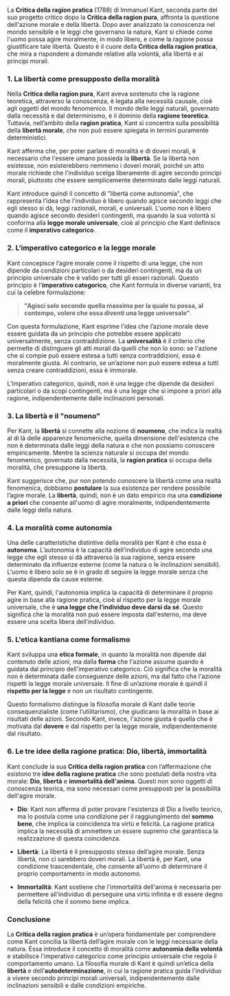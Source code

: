 La **Critica della ragion pratica** (1788) di Immanuel Kant, seconda parte del suo progetto critico dopo la **Critica della ragion pura**, affronta la questione dell'azione morale e della libertà. Dopo aver analizzato la conoscenza nel mondo sensibile e le leggi che governano la natura, Kant si chiede come l'uomo possa agire moralmente, in modo libero, e come la ragione possa giustificare tale libertà. Questo è il cuore della **Critica della ragion pratica**, che mira a rispondere a domande relative alla volontà, alla libertà e ai principi morali.

### 1. La libertà come presupposto della moralità

Nella **Critica della ragion pura**, Kant aveva sostenuto che la ragione teoretica, attraverso la conoscenza, è legata alla necessità causale, cioè agli oggetti del mondo fenomenico. Il mondo delle leggi naturali, governato dalla necessità e dal determinismo, è il dominio della **ragione teoretica**. Tuttavia, nell’ambito della **ragion pratica**, Kant si concentra sulla possibilità della **libertà morale**, che non può essere spiegata in termini puramente deterministici.

Kant afferma che, per poter parlare di moralità e di doveri morali, è necessario che l'essere umano possieda la **libertà**. Se la libertà non esistesse, non esisterebbero nemmeno i doveri morali, poiché un atto morale richiede che l'individuo scelga liberamente di agire secondo principi morali, piuttosto che essere semplicemente determinato dalle leggi naturali.

Kant introduce quindi il concetto di "libertà come autonomia", che rappresenta l’idea che l'individuo è libero quando agisce secondo leggi che egli stesso si dà, leggi razionali, morali, e universali. L'uomo non è libero quando agisce secondo desideri contingenti, ma quando la sua volontà si conforma alla **legge morale universale**, cioè al principio che Kant definisce come il **imperativo categorico**.

### 2. L’imperativo categorico e la legge morale

Kant concepisce l’agire morale come il rispetto di una legge, che non dipende da condizioni particolari o da desideri contingenti, ma da un principio universale che è valido per tutti gli esseri razionali. Questo principio è l'**imperativo categorico**, che Kant formula in diverse varianti, tra cui la celebre formulazione:

> **"Agisci solo secondo quella massima per la quale tu possa, al contempo, volere che essa diventi una legge universale"**.

Con questa formulazione, Kant esprime l'idea che l’azione morale deve essere guidata da un principio che potrebbe essere applicato universalmente, senza contraddizione. La **universalità** è il criterio che permette di distinguere gli atti morali da quelli che non lo sono: se l'azione che si compie può essere estesa a tutti senza contraddizioni, essa è moralmente giusta. Al contrario, se un’azione non può essere estesa a tutti senza creare contraddizioni, essa è immorale.

L’imperativo categorico, quindi, non è una legge che dipende da desideri particolari o da scopi contingenti, ma è una legge che si impone a priori alla ragione, indipendentemente dalle inclinazioni personali.

### 3. La libertà e il "noumeno"

Per Kant, la **libertà** si connette alla nozione di **noumeno**, che indica la realtà al di là delle apparenze fenomeniche, quella dimensione dell'esistenza che non è determinata dalle leggi della natura e che non possiamo conoscere empiricamente. Mentre la scienza naturale si occupa del mondo fenomenico, governato dalla necessità, la **ragion pratica** si occupa della moralità, che presuppone la libertà.

Kant suggerisce che, pur non potendo conoscere la libertà come una realtà fenomenica, dobbiamo **postulare** la sua esistenza per rendere possibile l’agire morale. La **libertà**, quindi, non è un dato empirico ma una **condizione a priori** che consente all'uomo di agire moralmente, indipendentemente dalle leggi della natura.

### 4. La moralità come autonomia

Una delle caratteristiche distintive della moralità per Kant è che essa è **autonoma**. L’autonomia è la capacità dell’individuo di agire secondo una legge che egli stesso si dà attraverso la sua ragione, senza essere determinato da influenze esterne (come la natura o le inclinazioni sensibili). L’uomo è libero solo se è in grado di seguire la legge morale senza che questa dipenda da cause esterne.

Per Kant, quindi, l'autonomia implica la capacità di determinare il proprio agire in base alla ragione pratica, cioè al rispetto per la legge morale universale, che è **una legge che l’individuo deve darsi da sé**. Questo significa che la moralità non può essere imposta dall'esterno, ma deve essere una scelta libera dell’individuo.

### 5. L'etica kantiana come formalismo

Kant sviluppa una **etica formale**, in quanto la moralità non dipende dal contenuto delle azioni, ma dalla **forma** che l'azione assume quando è guidata dal principio dell'imperativo categorico. Ciò significa che la moralità non è determinata dalle conseguenze delle azioni, ma dal fatto che l'azione rispetti la legge morale universale. Il fine di un’azione morale è quindi il **rispetto per la legge** e non un risultato contingente.

Questo formalismo distingue la filosofia morale di Kant dalle teorie consequenzialiste (come l’utilitarismo), che giudicano la moralità in base ai risultati delle azioni. Secondo Kant, invece, l'azione giusta è quella che è motivata dal **dovere** e dal rispetto per la legge morale, indipendentemente dal risultato.

### 6. Le tre idee della ragione pratica: Dio, libertà, immortalità

Kant conclude la sua **Critica della ragion pratica** con l’affermazione che esistono tre **idee della ragione pratica** che sono postulati della nostra vita morale: **Dio**, **libertà** e **immortalità dell'anima**. Questi non sono oggetti di conoscenza teorica, ma sono necessari come presupposti per la possibilità dell'agire morale.

- **Dio**: Kant non afferma di poter provare l'esistenza di Dio a livello teorico, ma lo postula come una condizione per il raggiungimento del **sommo bene**, che implica la coincidenza tra virtù e felicità. La ragione pratica implica la necessità di ammettere un essere supremo che garantisca la realizzazione di questa coincidenza.
    
- **Libertà**: La libertà è il presupposto stesso dell’agire morale. Senza libertà, non ci sarebbero doveri morali. La libertà è, per Kant, una condizione trascendentale, che consente all’uomo di determinare il proprio comportamento in modo autonomo.
    
- **Immortalità**: Kant sostiene che l'immortalità dell'anima è necessaria per permettere all’individuo di perseguire una virtù infinita e di essere degno della felicità che il sommo bene implica.
    

### Conclusione

La **Critica della ragion pratica** è un’opera fondamentale per comprendere come Kant concilia la libertà dell’agire morale con le leggi necessarie della natura. Essa introduce il concetto di moralità come **autonomia della volontà** e stabilisce l'imperativo categorico come principio universale che regola il comportamento umano. La filosofia morale di Kant è quindi un’etica della **libertà** e dell’**autodeterminazione**, in cui la ragione pratica guida l'individuo a vivere secondo principi morali universali, indipendentemente dalle inclinazioni sensibili e dalle condizioni empiriche.